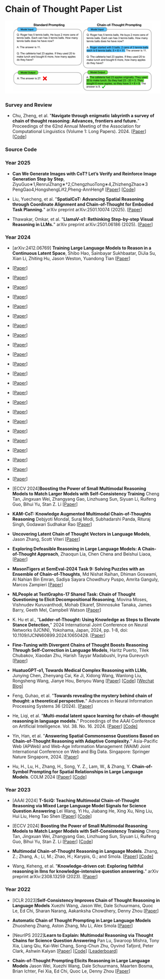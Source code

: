 # Chain of Thought Paper List 



<p align="center">
<img src="https://github.com/Event-AHU/Chain_of_Thought_Paper_List/blob/main/CoT_figure.png" width="800">
</p>


### Survey and Review 

* Chu, Zheng, et al. "**Navigate through enigmatic labyrinth a survey of chain of thought reasoning: Advances, frontiers and future.**" Proceedings of the 62nd Annual Meeting of the Association for Computational Linguistics (Volume 1: Long Papers). 2024.
  [[Paper](https://aclanthology.org/2024.acl-long.65/)]
  [[Code](https://github.com/zchuz/CoT-Reasoning-Survey)] 

### Source Code 


### Year 2025 

* **Can We Generate Images with CoT? Let’s Verify and Reinforce Image Generation Step by Step**, ZiyuGuo∗1,RenruiZhang∗†2,ChengzhuoTong∗4,ZhizhengZhao∗3 PengGao4,HongshengLi‡2,Pheng-AnnHeng‡ 
  [[Paper](https://arxiv.org/pdf/2501.13926)]
  [[Code](https://github.com/ZiyuGuo99/Image-Generation-CoT)] 

* Liu, Yuecheng, et al. "**SpatialCoT: Advancing Spatial Reasoning through Coordinate Alignment and Chain-of-Thought for Embodied Task Planning.**"
  arXiv preprint arXiv:2501.10074 (2025).
  [[Paper](https://arxiv.org/pdf/2501.10074)]

* Thawakar, Omkar, et al. "**LlamaV-o1: Rethinking Step-by-step Visual Reasoning in LLMs.**" arXiv preprint arXiv:2501.06186 (2025).
  [[Paper](https://arxiv.org/abs/2501.06186)]


### Year 2024 

* [arXiv:2412.06769] **Training Large Language Models to Reason in a Continuous Latent Space**, 
  Shibo Hao, Sainbayar Sukhbaatar, DiJia Su, Xian Li, Zhiting Hu, Jason Weston, Yuandong Tian
  [[Paper](https://arxiv.org/abs/2412.06769)]

* [[Paper]()] 

* [[Paper]()] 

* [[Paper]()] 

* [[Paper]()] 

* [[Paper]()] 

* [[Paper]()] 

* [[Paper]()] 

* [[Paper]()] 

* [[Paper]()] 

* [[Paper]()] 

* [[Paper]()] 

* [[Paper]()] 

* [[Paper]()] 

* [[Paper]()] 

* [[Paper]()] 

* [[Paper]()] 

* [[Paper]()] 

* [[Paper]()] 

* [[Paper]()] 

* [[Paper]()] 

* [[Paper]()] 

* [[Paper]()] 

* [[Paper]()] 

* [ECCV 2024]**Boosting the Power of Small Multimodal Reasoning Models to Match Larger Models with Self-Consistency Training**
  Cheng Tan, Jingxuan Wei, Zhangyang Gao, Linzhuang Sun, Siyuan Li, Ruifeng Guo, Bihui Yu, Stan Z. Li
  [[Paper](https://arxiv.org/abs/2311.14109)] 

* **KAM-CoT: Knowledge Augmented Multimodal Chain-of-Thoughts Reasoning**
  Debjyoti Mondal, Suraj Modi, Subhadarshi Panda, Rituraj Singh, Godawari Sudhakar Rao
  [[Paper](https://arxiv.org/abs/2401.12863)] 


* **Uncovering Latent Chain of Thought Vectors in Language Models**,
  Jason Zhang, Scott Viteri
  [[Paper](https://arxiv.org/abs/2409.14026)] 

* **Exploring Defeasible Reasoning in Large Language Models: A Chain-of-Thought Approach**,
  Zhaoqun Lia, Chen Chena and Beishui Liaoa,
  [[Paper](https://collegepublications.co.uk/downloads/LNGAI00004.pdf#page=136)] 

* **MasonTigers at SemEval-2024 Task 9: Solving Puzzles with an Ensemble of Chain-of-Thoughts**, 
  Md Nishat Raihan, Dhiman Goswami, Al Nahian Bin Emran, Sadiya Sayara Chowdhury Puspo, Amrita Ganguly, Marcos Zampieri
  [[Paper](https://arxiv.org/abs/2403.14982)] 

* **NLPeople at TextGraphs-17 Shared Task: Chain of Thought Questioning to Elicit Decompositional Reasoning**,
  Movina Moses, Vishnudev Kuruvanthodi, Mohab Elkaref, Shinnosuke Tanaka, James Barry, Geeth Mel, Campbell Watson
  [[Paper](https://aclanthology.org/2024.textgraphs-1.13.pdf)]  

* K. Hu et al., "**Ladder-of-Thought: Using Knowledge as Steps to Elevate Stance Detection,**" 2024 International Joint Conference on Neural Networks (IJCNN), Yokohama, Japan, 2024, pp. 1-8, doi: 10.1109/IJCNN60899.2024.10650428.
  [[Paper](https://ieeexplore.ieee.org/abstract/document/10650428)] 

* **Fine-Tuning with Divergent Chains of Thought Boosts Reasoning Through Self-Correction in Language Models**,
  Haritz Puerto, Tilek Chubakov, Xiaodan Zhu, Harish Tayyar Madabushi, Iryna Gurevych
  [[Paper](https://openreview.net/forum?id=u4whlT6xKO)] 
  
* **HuatuoGPT-o1, Towards Medical Complex Reasoning with LLMs**,
  Junying Chen, Zhenyang Cai, Ke Ji, Xidong Wang, Wanlong Liu, Rongsheng Wang, Jianye Hou, Benyou Wang
  [[Paper](https://arxiv.org/abs/2412.18925)]
  [[Code](https://github.com/FreedomIntelligence/HuatuoGPT-o1)]
  [[Wechat Blog](https://mp.weixin.qq.com/s/IO8k4VEuq9SuIQy71yoZ_g)] 

* Feng, Guhao, et al. "**Towards revealing the mystery behind chain of thought: a theoretical perspective.**"
  Advances in Neural Information Processing Systems 36 (2024).
  [[Paper](https://proceedings.neurips.cc/paper_files/paper/2023/hash/dfc310e81992d2e4cedc09ac47eff13e-Abstract-Conference.html)]

* He, Liqi, et al. "**Multi-modal latent space learning for chain-of-thought reasoning in language models.**"
  Proceedings of the AAAI Conference on Artificial Intelligence. Vol. 38. No. 16. 2024.
  [[Paper](http://arxiv.org/abs/2312.08762)]
  [[Code]](https://github.com/shimurenhlq/DPMM-COT)

* Yin, Han, et al. "**Answering Spatial Commonsense Questions Based on Chain-of-Thought Reasoning with Adaptive Complexity.**" Asia-Pacific Web (APWeb) and Web-Age Information Management (WAIM) Joint International Conference on Web and Big Data. Singapore: Springer Nature Singapore, 2024.
  [[Paper](https://link.springer.com/chapter/10.1007/978-981-97-7232-2_13)]

* Hu, H., Lu, H., Zhang, H., Song, Y. Z., Lam, W., & Zhang, Y. **Chain-of-Symbol Prompting for Spatial Relationships in Large Language Models**. COLM 2024 
  [[Paper](https://openreview.net/pdf?id=Hvq9RtSoHG)]
  [[Code](https://github.com/hanxuhu/chain-of-symbol-planning)]



### Year 2023 
* [AAAI 2024] **T-SciQ: Teaching Multimodal Chain-of-Thought Reasoning via Mixed Large Language Model Signals for Science Question Answering**
  Lei Wang, Yi Hu, Jiabang He, Xing Xu, Ning Liu, Hui Liu, Heng Tao Shen
  [[Paper](https://arxiv.org/abs/2305.03453)]
  [[Code](https://github.com/T-SciQ/T-SciQ)]

* [ECCV 2024] **Boosting the Power of Small Multimodal Reasoning Models to Match Larger Models with Self-Consistency Training**
  Cheng Tan, Jingxuan Wei, Zhangyang Gao, Linzhuang Sun, Siyuan Li, Ruifeng Guo, Bihui Yu, Stan Z. Li
  [[Paper](https://arxiv.org/abs/2311.14109)]
  [[Code](https://github.com/chengtan9907/mc-cot)]

* **Multimodal Chain-of-Thought Reasoning in Language Models**.
  Zhang, Z.; Zhang, A.; Li, M.; Zhao, H.; Karypis, G.; and Smola.
  [[Paper](https://arxiv.org/abs/2302.00923)]
  [[Code]](https://github.com/amazon-science/mm-cot)
  
* Wang, Keheng, et al. "**Knowledge-driven cot: Exploring faithful reasoning in llms for knowledge-intensive question answering.**"
  arXiv preprint arXiv:2308.13259 (2023).
  [[Paper](https://ojs.aaai.org/index.php/AAAI/article/view/29776)]

### Year 2022
* [ICLR 2023]**Self-Consistency Improves Chain of Thought Reasoning in Language Models**
  Xuezhi Wang, Jason Wei, Dale Schuurmans, Quoc Le, Ed Chi, Sharan Narang, Aakanksha Chowdhery, Denny Zhou
  [[Paper](https://arxiv.org/abs/2203.11171)]

* **Automatic Chain of Thought Prompting in Large Language Models**
  Zhuosheng Zhang, Aston Zhang, Mu Li, Alex Smola
  [[Paper](https://arxiv.org/abs/2210.03493)]

* [NeurIPS 2022]**Learn to Explain: Multimodal Reasoning via Thought Chains for Science Question Answering**
  Pan Lu, Swaroop Mishra, Tony Xia, Liang Qiu, Kai-Wei Chang, Song-Chun Zhu, Oyvind Tafjord, Peter Clark, Ashwin Kalyan
  [[Paper](https://arxiv.org/abs/2209.09513)]
  [[Code](https://github.com/lupantech/ScienceQA?tab=readme-ov-file)]
  [[Leaderboard](https://scienceqa.github.io/leaderboard.html)]

* **Chain-of-Thought Prompting Elicits Reasoning in Large Language Models**
  Jason Wei, Xuezhi Wang, Dale Schuurmans, Maarten Bosma, Brian Ichter, Fei Xia, Ed Chi, Quoc Le, Denny Zhou
  [[Paper](https://arxiv.org/abs/2201.11903)]

  
